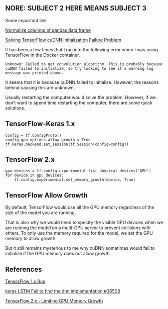 ## NORE: SUBJECT 2 HERE MEANS SUBJECT 3
Some important link

[Normalize columns of pandas data frame](https://stackoverflow.com/questions/26414913/normalize-columns-of-pandas-data-frame)

[Solving TensorFlow cuDNN Initialization Failure Problem](https://leimao.github.io/blog/TensorFlow-cuDNN-Failure/)

It has been a few times that I ran into the following error when I was using TensorFlow in the Docker container.

```
Unknown: Failed to get convolution algorithm. This is probably because cuDNN failed to initialize, so try looking to see if a warning log message was printed above.
```
It seems that it is because cuDNN failed to initialize. However, the reasons behind causing this are unknown.

Usually restarting the computer would solve the problem. However, if we don’t want to spend time restarting the computer, there are some quick solutions.

## TensorFlow-Keras 1.x

```
config = tf.ConfigProto()
config.gpu_options.allow_growth = True
tf.keras.backend.set_session(tf.Session(config=config))
```

## TensorFlow 2.x

```
gpu_devices = tf.config.experimental.list_physical_devices('GPU')
for device in gpu_devices:
    tf.config.experimental.set_memory_growth(device, True)
```

## TensorFlow Allow Growth

By default, TensorFlow would use all the GPU memory regardless of the size of the model you are running. 

That is also why we would need to specify the visible GPU devices when we are running the model on a multi-GPU server to prevent collisions with others. To only use the memory required for the model, we set the GPU memory to allow growth.

But it still remains mysterious to me why cuDNN sometimes would fail to initialize if the GPU memory does not allow growth.

## References

[TensorFlow 1.x Bug](https://github.com/tensorflow/tensorflow/issues/24828)

[keras LSTM Fail to find the dnn implementation #36508](https://github.com/tensorflow/tensorflow/issues/36508)

[TensorFlow 2.x - Limiting GPU Memory Growth](https://www.tensorflow.org/guide/gpu#limiting_gpu_memory_growth)

